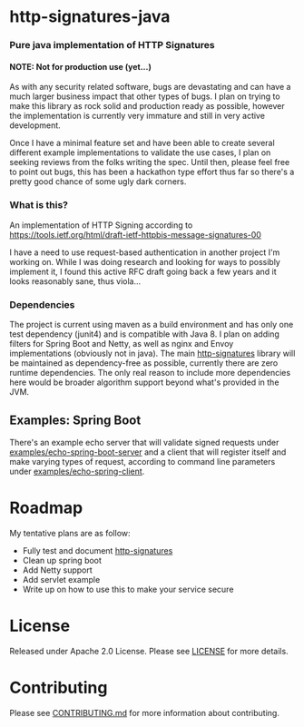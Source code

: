 # http-signatures-java

### Pure java implementation of HTTP Signatures

#### NOTE: Not for production use (yet...)

As with any security related software, bugs are devastating and can have a much larger business
impact that other types of bugs. I plan on trying to make this library as rock solid and 
production ready as possible, however the implementation is currently very immature and
still in very active development.

Once I have a minimal feature set and have been able to create several different example
implementations to validate the use cases, I plan on seeking reviews from the folks writing
the spec. Until then, please feel free to point out bugs, this has been a hackathon type
effort thus far so there's a pretty good chance of some ugly dark corners.

### What is this? 

An implementation of HTTP Signing according to https://tools.ietf.org/html/draft-ietf-httpbis-message-signatures-00

I have a need to use request-based authentication in another project I'm working on. While I was doing research and
looking for ways to possibly implement it, I found this active RFC draft going back a few years and it looks reasonably
sane, thus viola...

### Dependencies

The project is current using maven as a build environment and has only one test dependency (junit4) and is compatible
with Java 8. I plan on adding filters for Spring Boot and Netty, as well as nginx and Envoy implementations (obviously
not in java). The main <a href="http-signatures">http-signatures</a> library will be maintained as dependency-free
as possible, currently there are zero runtime dependencies. The only real reason to include more dependencies here
would be broader algorithm support beyond what's provided in the JVM. 

## Examples: Spring Boot
There's an example echo server that will validate signed requests under
<a href="examples/echo-spring-boot-server">examples/echo-spring-boot-server</a> and a client that will
register itself and make varying types of request, according to command line parameters under
<a href="examples/echo-spring-client">examples/echo-spring-client</a>. 

# Roadmap
My tentative plans are as follow:
* Fully test and document <a href="http-signatures">http-signatures</a>
* Clean up spring boot
* Add Netty support
* Add servlet example
* Write up on how to use this to make your service secure

# License

Released under Apache 2.0 License. Please see <a href="LICENSE">LICENSE</a> for more details.

# Contributing

Please see <a href="CONTRIBUTING.md">CONTRIBUTING.md</a> for more information about contributing.
